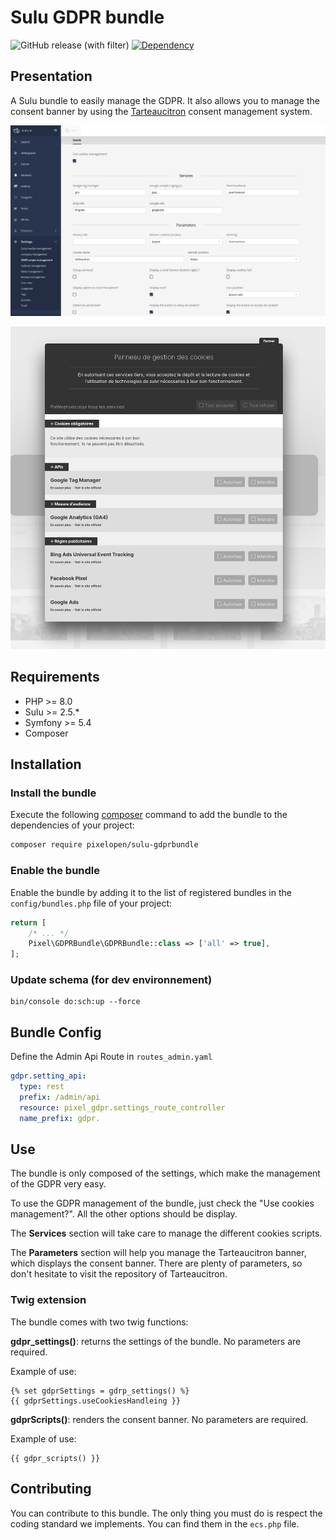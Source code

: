 # Sulu GDPR bundle

![GitHub release (with filter)](https://img.shields.io/github/v/release/Pixel-Developpement/sulu-gdprbundle?style=for-the-badge)
[![Dependency](https://img.shields.io/badge/sulu-2.5-cca000.svg?style=for-the-badge)](https://sulu.io/)

## Presentation

A Sulu bundle to easily manage the GDPR.
It also allows you to manage the consent banner by using the [Tarteaucitron](https://github.com/AmauriC/tarteaucitron.js/) consent management system.

![](img/backend.png)

![](img/frontend.png)

## Requirements

* PHP >= 8.0
* Sulu >= 2.5.*
* Symfony >= 5.4
* Composer

## Installation

### Install the bundle

Execute the following [composer](https://getcomposer.org/) command to add the bundle to the dependencies of your
project:

```bash
composer require pixelopen/sulu-gdprbundle
```

### Enable the bundle

Enable the bundle by adding it to the list of registered bundles in the `config/bundles.php` file of your project:

 ```php
 return [
     /* ... */
     Pixel\GDPRBundle\GDPRBundle::class => ['all' => true],
 ];
 ```

### Update schema (for dev environnement)
```shell script
bin/console do:sch:up --force
```

## Bundle Config

Define the Admin Api Route in `routes_admin.yaml`
```yaml
gdpr.setting_api:
  type: rest
  prefix: /admin/api
  resource: pixel_gdpr.settings_route_controller
  name_prefix: gdpr.
```

## Use
The bundle is only composed of the settings, which make the management of the GDPR very easy.

To use the GDPR management of the bundle, just check the "Use cookies management?". All the other options should be display.

The **Services** section will take care to manage the different cookies scripts.

The **Parameters** section will help you manage the Tarteaucitron banner, which displays the consent banner.
There are plenty of parameters, so don't hesitate to visit the repository of Tarteaucitron.


### Twig extension
The bundle comes with two twig functions:

**gdpr_settings()**: returns the settings of the bundle. No parameters are required.

Example of use:
```twig
{% set gdprSettings = gdrp_settings() %}
{{ gdprSettings.useCookiesHandleing }}
```

**gdprScripts()**: renders the consent banner. No parameters are required.

Example of use:
```twig
{{ gdpr_scripts() }}
```

## Contributing
You can contribute to this bundle. The only thing you must do is respect the coding standard we implements.
You can find them in the `ecs.php` file.
